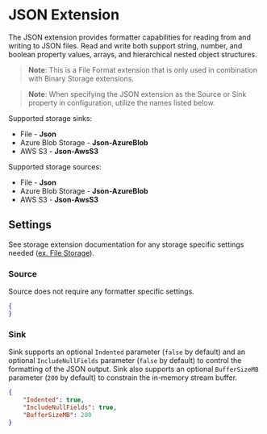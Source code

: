 # JSON Extension

The JSON extension provides formatter capabilities for reading from and writing to JSON files. Read and write  both support string, number, and boolean property values, arrays, and hierarchical nested object structures. 

> **Note**: This is a File Format extension that is only used in combination with Binary Storage extensions. 

> **Note**: When specifying the JSON extension as the Source or Sink property in configuration, utilize the names listed below.

Supported storage sinks:
- File - **Json**
- Azure Blob Storage - **Json-AzureBlob**
- AWS S3 - **Json-AwsS3**
 
Supported storage sources:
- File - **Json**
- Azure Blob Storage - **Json-AzureBlob**
- AWS S3 - **Json-AwsS3**

## Settings

See storage extension documentation for any storage specific settings needed ([ex. File Storage](../../Interfaces/Cosmos.DataTransfer.Common/README.md)).

### Source

Source does not require any formatter specific settings.

```json
{
}
```

### Sink

Sink supports an optional `Indented` parameter (`false` by default) and an optional `IncludeNullFields` parameter (`false` by default) to control the formatting of the JSON output. Sink also supports an optional `BufferSizeMB` parameter (`200` by default) to constrain the in-memory stream buffer.

```json
{
    "Indented": true,
    "IncludeNullFields": true,
    "BufferSizeMB": 200
}
```
